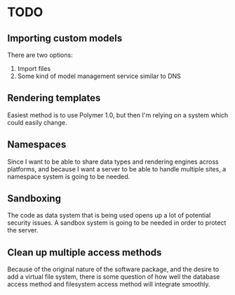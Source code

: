 # TODO

## Importing custom models
There are two options:
1. Import files
2. Some kind of model management service similar to DNS

## Rendering templates
Easiest method is to use Polymer 1.0, but then I'm relying on a system which could easily change.

## Namespaces
Since I want to be able to share data types and rendering engines across platforms, and because I want a server to be able to handle multiple sites, a namespace system is going to be needed.

## Sandboxing
The code as data system that is being used opens up a lot of potential security issues. A sandbox system is going to be needed in order to protect the server.

## Clean up multiple access methods
Because of the original nature of the software package, and the desire to add a virtual file system, there is some question of how well the database access method and filesystem access method will integrate smoothly.
